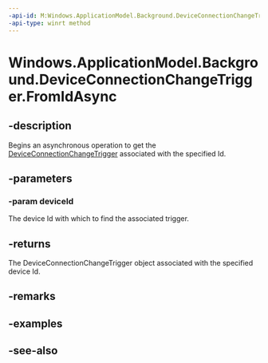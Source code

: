 ----api-id: M:Windows.ApplicationModel.Background.DeviceConnectionChangeTrigger.FromIdAsync(System.String)
-api-type: winrt method
---<!-- Method syntaxpublic Windows.Foundation.IAsyncOperation<Windows.ApplicationModel.Background.DeviceConnectionChangeTrigger> FromIdAsync(System.String deviceId)--># Windows.ApplicationModel.Background.DeviceConnectionChangeTrigger.FromIdAsync## -descriptionBegins an asynchronous operation to get the [DeviceConnectionChangeTrigger](deviceconnectionchangetrigger.md) associated with the specified Id.## -parameters### -param deviceIdThe device Id with which to find the associated trigger.## -returnsThe DeviceConnectionChangeTrigger object associated with the specified device Id.## -remarks## -examples## -see-also